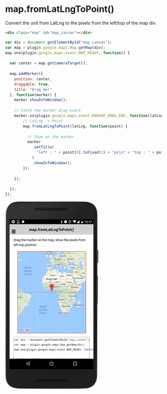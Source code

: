# map.fromLatLngToPoint()

Convert the unit from LatLng to the pixels from the left/top of the map div.

```html
<div class="map" id="map_canvas"></div>
```

```js
var div = document.getElementById("map_canvas");
var map = plugin.google.maps.Map.getMap(div);
map.one(plugin.google.maps.event.MAP_READY, function() {

  var center = map.getCameraTarget();

  map.addMarker({
    position: center,
    draggable: true,
    title: "Drag me!"
  }, function(marker) {
    marker.showInfoWindow();

    // Catch the marker drag event
    marker.on(plugin.google.maps.event.MARKER_DRAG_END, function(latLng) {
        // LatLng -> Point
        map.fromLatLngToPoint(latLng, function(point) {

          // Show on the marker
          marker
            .setTitle(
              "left : " + point[0].toFixed(1) + "px\n" + "top : " + point[1].toFixed(1) + "px"
            )
            .showInfoWindow();
        });

    });

  });
});
```

![](image.gif)
